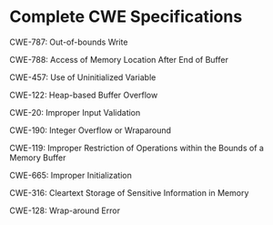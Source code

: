 

# Complete CWE Specifications

CWE-787: Out-of-bounds Write

CWE-788: Access of Memory Location After End of Buffer

CWE-457: Use of Uninitialized Variable

CWE-122: Heap-based Buffer Overflow

CWE-20: Improper Input Validation

CWE-190: Integer Overflow or Wraparound

CWE-119: Improper Restriction of Operations within the Bounds of a Memory Buffer

CWE-665: Improper Initialization

CWE-316: Cleartext Storage of Sensitive Information in Memory

CWE-128: Wrap-around Error